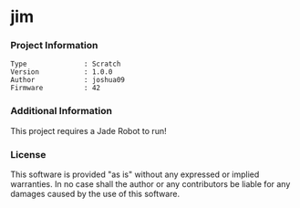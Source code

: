 jim
================



### Project Information
```
Type              : Scratch
Version           : 1.0.0
Author            : joshua09
Firmware          : 42
```

### Additional Information
This project requires a Jade Robot to run!

### License
This software is provided "as is" without any expressed or implied warranties.  In no case shall the author or any contributors be liable for any damages caused by the use of this software.

